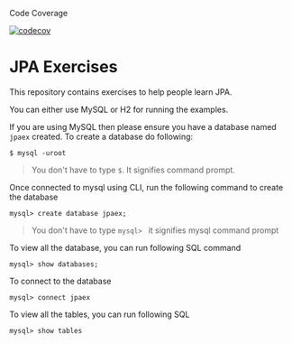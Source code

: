Code Coverage

[![codecov](https://codecov.io/gh/nishantmadan26/jpa-exercises/branch/master/graph/badge.svg)](https://codecov.io/gh/nishantmadan26/jpa-exercises)

# JPA Exercises

This repository contains exercises to help people learn JPA.

You can either use MySQL or H2 for running the examples.

If you are using MySQL then please ensure you have a database named `jpaex` created. To create a database do following:

```
$ mysql -uroot
```

> You don't have to type `$`. It signifies command prompt.

Once connected to mysql using CLI, run the following command to create the database

```
mysql> create database jpaex;
```

> You don't have to type `mysql> ` it signifies mysql command prompt

To view all the database, you can run following SQL command

```
mysql> show databases;
```

To connect to the database

```
mysql> connect jpaex
```

To view all the tables, you can run following SQL

```
mysql> show tables
```
